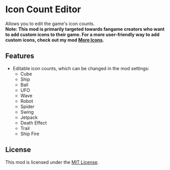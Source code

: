 # Icon Count Editor
Allows you to edit the game's icon counts.\
**Note: This mod is primarily targeted towards fangame creators who want to add custom icons to their game. For a more user-friendly way to add custom icons, check out my mod [More Icons](https://geode-sdk.org/mods/hiimjustin000.more_icons).**

## Features
- Editable icon counts, which can be changed in the mod settings:
  - Cube
  - Ship
  - Ball
  - UFO
  - Wave
  - Robot
  - Spider
  - Swing
  - Jetpack
  - Death Effect
  - Trail
  - Ship Fire

## License
This mod is licensed under the [MIT License](https://github.com/hiimjasmine00/IconCountEditor/blob/main/LICENSE).

